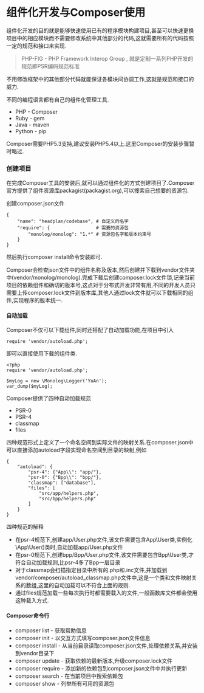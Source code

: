 # 组件化开发与Composer使用

组件化开发的目的就是能够快速使用已有的程序模块构建项目,甚至可以快速更换项目中的相应模块而不需要修改系统中其他部分的代码,这就需要所有的代码按照一定的规范和接口来实现.

> PHP-FIG - PHP Framework Interop Group , 就是定制一系列PHP开发的规范即PSR编码规范标准

不用修改框架中的其他部分代码就能保证各模块间协调工作,这就是规范和接口的威力.

不同的编程语言都有自己的组件化管理工具.

* PHP - Composer
* Ruby - gem
* Java - maven
* Python - pip

Composer需要PHP5.3支持,建议安装PHP5.4以上.这里Composer的安装步骤暂时略过.

### 创建项目

在完成Composer工具的安装后,就可以通过组件化的方式创建项目了.Composer官方提供了组件资源库packagist\(packagist.org\),可以搜索自己想要的资源包.

创建composer.json文件

```
{
    "name": "headplan/codebase", # 自定义的名字
    "require": {                 # 需要的资源包
        "monolog/monolog": "1.*" # 资源包名字和版本约束号
    }
}
```

然后执行composer install命令安装即可.

Composer会检查json文件中的组件名称及版本,然后创建并下载到vendor文件夹中\(vendor/monolog/monolog\).完成下载后创建composer.lock文件锁,记录当前项目的依赖组件和确切的版本号,这点对于分布式开发非常有用,不同的开发人员只需要上传composer.lock文件到版本库,其他人通过lock文件就可以下载相同的组件,实现程序的版本统一.

#### 自动加载

Composer不仅可以下载组件,同时还搭配了自动加载功能,在项目中引入

```
require 'vendor/autoload.php';
```

即可以直接使用下载的组件类.

```
<?php
require 'vendor/autoload.php';

$myLog = new \Monolog\Logger('YuAn');
var_dump($myLog);
```

Composer提供了四种自动加载规范

* PSR-0
* PSR-4
* classmap
* files

四种规范形式上定义了一个命名空间到实际文件的映射关系.在composer.json中可以直接添加autoload字段实现命名空间到目录的映射,例如

```
{
    "autoload": {
        "psr-4": {"App\\": "app/"},
        "psr-0": {"Bpp\\": "bpp/"},
        "classmap": ["database"],
        "files": [
            "src/app/helpers.php",
            "src/bpp/helpers.php"
        ]
    }
}
```

四种规范的解释

* 在psr-4规范下,创建app/User.php文件,该文件需要包含App\User类,实例化\App\User\(\)类时,自动加载app/User.php文件
* 在psr-0规范下,创建bpp/Bpp/User.php文件,该文件需要包含Bpp\User类,才符合自动加载规则,比psr-4多了Bpp一层目录
* 对于classmap会扫描指定目录中所有的.php和.inc文件,并加载到vendor/composer/autoload\_classmap.php文件中,这是一个类和文件映射关系的数组,这里的自动加载可以不符合上面的规则.
* 通过files规范加载一些每次执行时都需要载入的文件,一般函数库文件都会使用这种载入方式.

#### Composer命令行

* composer list - 获取帮助信息
* composer init - 以交互方式填写composer.json文件信息
* composer install - 从当前目录读取composer.json文件,处理依赖关系,并安装到vendor目录下
* composer update - 获取依赖的最新版本,升级composer.lock文件
* composer require - 添加新的依赖包到composer.json文件中并执行更新
* composer search - 在当前项目中搜索依赖包
* composer show - 列举所有可用的资源包



